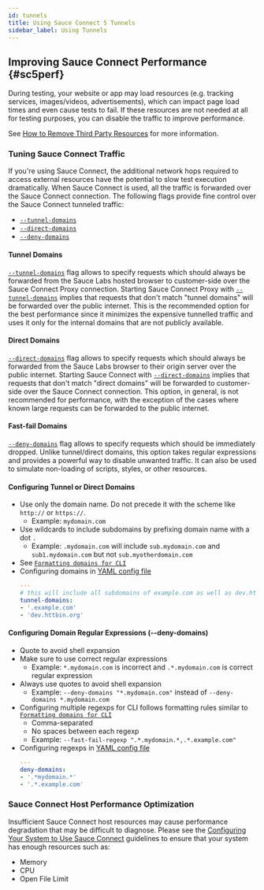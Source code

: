 ```yaml
---
id: tunnels
title: Using Sauce Connect 5 Tunnels
sidebar_label: Using Tunnels
---
```


## Improving Sauce Connect Performance {#sc5perf}

During testing, your website or app may load resources (e.g. tracking services, images/videos, advertisements), which can impact page load times and even cause tests to fail.
If these resources are not needed at all for testing purposes, you can disable the traffic to improve performance.

See [How to Remove Third Party Resources](http://elementalselenium.com/tips/66-blacklist) for more information.

### Tuning Sauce Connect Traffic

If you're using Sauce Connect, the additional network hops required to access external resources have the potential to slow test execution dramatically.
When Sauce Connect is used, all the traffic is forwarded over the Sauce Connect connection.
The following flags provide fine control over the Sauce Connect tunneled traffic:

- [`--tunnel-domains`](/dev/cli/sauce-connect-5/run/#tunnel-domains)
- [`--direct-domains`](/dev/cli/sauce-connect-5/run/#direct-domains)
- [`--deny-domains`](/dev/cli/sauce-connect-5/run/#deny-domains)

#### Tunnel Domains

[`--tunnel-domains`](/dev/cli/sauce-connect-5/run/#tunnel-domains) flag allows to specify requests which should always be forwarded from the Sauce Labs hosted browser to customer-side over the Sauce Connect Proxy connection.
Starting Sauce Connect Proxy with [`--tunnel-domains`](/dev/cli/sauce-connect-5/run/#tunnel-domains) implies that requests that don't match "tunnel domains" will be forwarded over the public internet.
This is the recommended option for the best performance since it minimizes the expensive tunnelled traffic and uses it only for the internal domains that are not publicly available.

#### Direct Domains

[`--direct-domains`](/dev/cli/sauce-connect-5/run/#direct-domains) flag allows to specify requests which should always be forwarded from the Sauce Labs browser to their origin server over the public internet.
Starting Sauce Connect with [`--direct-domains`](/dev/cli/sauce-connect-proxy/#--tunnel-domains) implies that requests that don't match "direct domains" will be forwarded to customer-side over the Sauce Connect connection.
This option, in general, is not recommended for performance, with the exception of the cases where known large requests can be forwarded to the public internet.

#### Fast-fail Domains

[`--deny-domains`](/dev/cli/sauce-connect-5/run/#deny-domains) flag allows to specify requests which should be immediately dropped.
Unlike tunnel/direct domains, this option takes regular expressions and provides a powerful way to disable unwanted traffic.
It can also be used to simulate non-loading of scripts, styles, or other resources.

#### Configuring Tunnel or Direct Domains

- Use only the domain name. Do not precede it with the scheme like `http://` or `https://`.
  - Example: `mydomain.com`
- Use wildcards to include subdomains by prefixing domain name with a dot `.`
  - Example: `.mydomain.com` will include `sub.mydomain.com` and `sub1.mydomain.com` but not `sub.myotherdomain.com`
- See [`Formatting domains for CLI`](/dev/cli/sauce-connect-5/run/#formatting-domains)
- Configuring domains in [YAML config file](/secure-connections/sauce-connect-5/operation/configuration/#config-file)
  ```yaml
  ---
  # this will include all subdomains of example.com as well as dev.httpbin.org
  tunnel-domains:
  - '.example.com'
  - 'dev.httbin.org'
  ```

#### Configuring Domain Regular Expressions (--deny-domains)

- Quote to avoid shell expansion
- Make sure to use correct regular expressions
  - Example: `*.mydomain.com` is incorrect and `.*.mydomain.com` is correct regular expression
- Always use quotes to avoid shell expansion
  - Example: `--deny-domains "*.mydomain.com"` instead of `--deny-domains *.mydomain.com`
- Configuring multiple regexps for CLI follows formatting rules similar to [`Formatting domains for CLI`](/dev/cli/sauce-connect-5/run/#formatting-domains)
  - Comma-separated
  - No spaces between each regexp
  - Example: `--fast-fail-regexp ".*.mydomain.*,.*.example.com"`
- Configuring regexps in [YAML config file](/secure-connections/sauce-connect/setup-configuration/yaml-config/)
  ```yaml
  ---
  deny-domains:
  - '.*mydomain.*'
  - '.*.example.com'
  ```

### Sauce Connect Host Performance Optimization

Insufficient Sauce Connect host resources may cause performance degradation that may be difficult to diagnose. Please see the [Configuring Your System to Use Sauce Connect](/secure-connections/sauce-connect/system-requirements/#configuring-your-system-to-use-sauce-connect) guidelines to ensure that your system has enough resources such as:

- Memory
- CPU
- Open File Limit
